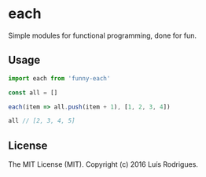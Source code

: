 # each

Simple modules for functional programming, done for fun.

## Usage

```javascript
import each from 'funny-each'

const all = []

each(item => all.push(item + 1), [1, 2, 3, 4])

all // [2, 3, 4, 5]
```

## License

The MIT License (MIT). Copyright (c) 2016 Luís Rodrigues.
